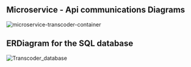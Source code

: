 ## Microservice - Api communications Diagrams
![microservice-transcoder-container](https://github.com/user-attachments/assets/13474571-2dd9-4567-9d4a-9636a9b8cede)

## ERDiagram for the SQL database
![Transcoder_database](https://github.com/user-attachments/assets/5c797689-daa7-4e3b-a3a5-6d59e8d20e61)
